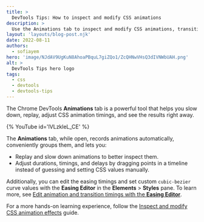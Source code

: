 ```yaml
---
title: >
  DevTools Tips: How to inspect and modify CSS animations
description: >
  Use the Animations tab to inspect and modify CSS animations, transitions, and more.
layout: 'layouts/blog-post.njk'
date: 2022-08-11
authors:
  - sofiayem
hero: 'image/NJdAV9UgKuN8AhoaPBquL7giZQo1/ZcQHNwVHsQ3dIVNWbUAH.png'
alt: >
  DevTools Tips hero logo
tags:
  - css
  - devtools
  - devtools-tips
---
```


The Chrome DevTools **Animations** tab is a powerful tool that helps you slow down, replay, adjust CSS animation timings, and see the results right away.

{% YouTube id='lVLzkleL_CE' %}

The **Animations** tab, while open, records animations automatically, conveniently groups them, and lets you:

- Replay and slow down animations to better inspect them.
- Adjust durations, timings, and delays by dragging points in a timeline instead of guessing and setting CSS values manually.

Additionally, you can edit the easing timings and set custom `cubic-bezier` curve values with the **Easing Editor** in the **Elements** > **Styles** pane. To learn more, see [Edit animation and transition timings with the **Easing Editor**](/docs/devtools/css/reference/#edit-easing).

For a more hands-on learning experience, follow the [Inspect and modify CSS animation effects](/docs/devtools/css/animations/) guide.
